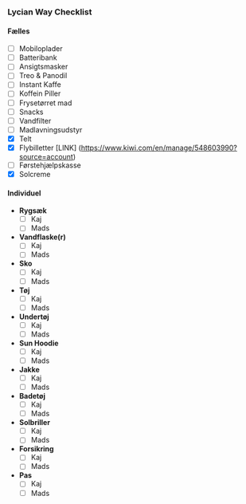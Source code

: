 ### Lycian Way Checklist

#### Fælles
- [ ] Mobiloplader
- [ ] Batteribank
- [ ] Ansigtsmasker
- [ ] Treo & Panodil
- [ ] Instant Kaffe
- [ ] Koffein Piller
- [ ] Frysetørret mad
- [ ] Snacks
- [ ] Vandfilter
- [ ] Madlavningsudstyr
- [x] Telt
- [x] Flybilletter [LINK] (https://www.kiwi.com/en/manage/548603990?source=account)
- [ ] Førstehjælpskasse
- [x] Solcreme

#### Individuel

- **Rygsæk**
  - [ ] Kaj
  - [ ] Mads
- **Vandflaske(r)**
  - [ ] Kaj
  - [ ] Mads
- **Sko**
  - [ ] Kaj
  - [ ] Mads
- **Tøj**
  - [ ] Kaj
  - [ ] Mads
- **Undertøj**
  - [ ] Kaj
  - [ ] Mads
- **Sun Hoodie**
  - [ ] Kaj
  - [ ] Mads
- **Jakke**
  - [ ] Kaj
  - [ ] Mads
- **Badetøj**
  - [ ] Kaj
  - [ ] Mads
- **Solbriller**
  - [ ] Kaj
  - [ ] Mads
- **Forsikring**
  - [ ] Kaj
  - [ ] Mads
- **Pas**
  - [ ] Kaj
  - [ ] Mads
